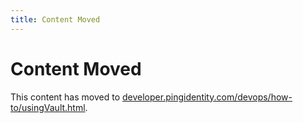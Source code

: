 ```yaml
---
title: Content Moved
---
```

# Content Moved

This content has moved to [developer.pingidentity.com/devops/how-to/usingVault.html](https://developer.pingidentity.com/devops/how-to/usingVault.html).
